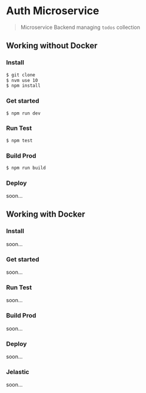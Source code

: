 # Auth Microservice
> Microservice Backend managing `todos` collection

## Working without Docker
### Install
```sh
$ git clone
$ nvm use 10
$ npm install
```

### Get started
```sh
$ npm run dev
```

### Run Test
```sh
$ npm test
```
### Build Prod
```sh
$ npm run build
```
### Deploy
soon...

## Working with Docker
### Install
soon...

### Get started
soon...

### Run Test
soon...

### Build Prod
soon...

### Deploy
soon...

### Jelastic
soon...
